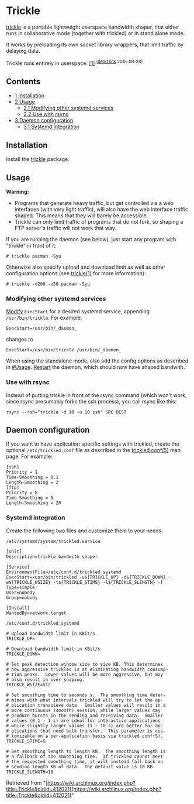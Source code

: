 # Trickle

[trickle](https://www.archlinux.org/packages/?name=trickle) is a portable lightweight userspace bandwidth shaper, that either runs in collaborative mode (together with trickled) or in stand alone mode.

It works by preloading its own socket library wrappers, that limit traffic by delaying data.

Trickle runs entirely in userspace. [[1]](http://monkey.org/~marius/pages/?page=trickle) <sup>[[dead link](https://en.wikipedia.org/wiki/Wikipedia:Link_rot "wikipedia:Wikipedia:Link rot") 2015-08-28]</sup>

## Contents

*   [1 Installation](#Installation)
*   [2 Usage](#Usage)
    *   [2.1 Modifying other systemd services](#Modifying_other_systemd_services)
    *   [2.2 Use with rsync](#Use_with_rsync)
*   [3 Daemon configuration](#Daemon_configuration)
    *   [3.1 Systemd integration](#Systemd_integration)

## Installation

Install the [trickle](https://www.archlinux.org/packages/?name=trickle) package.

## Usage

**Warning:**

*   Programs that generate heavy traffic, but get controlled via a web interfaces (with very light traffic), will also have the web interface traffic shaped. This means that they will barely be accessible.
*   Trickle can only limit traffic of programs that do not fork, so shaping a FTP server's traffic will not work that way.

If you are running the daemon (see below), just start any program with "trickle" in front of it:

```
# trickle pacman -Syu

```

Otherwise also specify upload and download limit as well as other configuration options (see [trickle(1)](http://monkey.org/~marius/trickle/trickle.1.txt) for more information):

```
# trickle -d200 -u50 pacman -Syu

```

### Modifying other systemd services

[Modify](/index.php/Systemd#Editing_provided_units "Systemd") `ExecStart` for a desired systemd service, appending `/usr/bin/trickle`. For example:

```
ExecStart=/usr/bin/_daemon_

```

changes to

```
ExecStart=/usr/bin/trickle /usr/bin/_daemon_

```

When using the standalone mode, also add the config options as described in [#Usage](#Usage). [Restart](/index.php/Restart "Restart") the daemon, which should now have shaped bandwith.

### Use with rsync

Instead of putting trickle in front of the rsync command (which won't work, since rsync presumably forks the ssh process), you call rsync like this:

```
rsync --rsh="trickle -d 10 -u 10 ssh" SRC DEST

```

## Daemon configuration

If you want to have application specific settings with trickled, create the optional `/etc/trickled.conf` file as described in the [trickled.conf(5)](http://monkey.org/~marius/trickle/trickled.conf.5.txt) man page. For example:

```
[ssh]
Priority = 1
Time-Smoothing = 0.1
Length-Smoothing = 2
[ftp]
Priority = 8
Time-Smoothing = 5
Length-Smoothing = 20

```

### Systemd integration

Create the following two files and customize them to your needs.

 `/etc/systemd/system/trickled.service` 

```
[Unit]
Description=trickle bandwith shaper

[Service]
EnvironmentFile=/etc/conf.d/trickled_systemd
ExecStart=/usr/bin/trickled -u${TRICKLE_UP} -d${TRICKLE_DOWN} -w${TRICKLE_WSIZE} -t${TRICKLE_STIME} -l${TRICKLE_SLENGTH} -f
Type=simple
User=nobody
Group=nobody

[Install]
WantedBy=network.target

```

 `/etc/conf.d/trickled_systemd` 

```
# Upload bandwidth limit in KBit/s
TRICKLE_UP=

# Download bandwidth limit in KBit/s
TRICKLE_DOWN=

# Set peak detection window size to size KB. This determines
# how aggressive trickled is at eliminating bandwidth consump-
# tion peaks.  Lower values will be more aggressive, but may
# also result in over shaping.
TRICKLE_WSIZE=512

# Set smoothing time to seconds s.  The smoothing time deter-
# mines with what intervals trickled will try to let the ap-
# plication transcieve data.  Smaller values will result in a
# more continuous (smooth) session, while larger values may
# produce bursts in the sending and receiving data.  Smaller
# values (0.1 - 1 s) are ideal for interactive applications
# while slightly larger values (1 - 10 s) are better for ap-
# plications that need bulk transfer.  This parameter is cus-
# tomizable on a per-application basis via trickled.conf(5).
TRICKLE_STIME=5

# Set smoothing length to length KB.  The smoothing length is
# a fallback of the smoothing time.  If trickled cannot meet
# the requested smoothing time, it will instead fall back on
# sending length KB of data.  The default value is 10 KB.
TRICKLE_SLENGTH=10

```

Retrieved from "[https://wiki.archlinux.org/index.php?title=Trickle&oldid=412021](https://wiki.archlinux.org/index.php?title=Trickle&oldid=412021)"